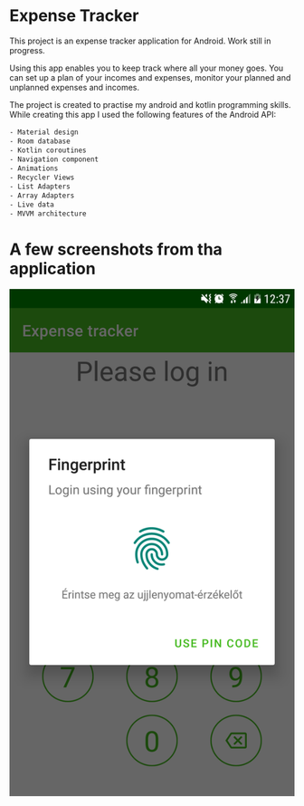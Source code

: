 # Expense Tracker

This project is an expense tracker application for Android.
Work still in progress.

Using this app enables you to keep track where all your money goes.
You can set up a plan of your incomes and expenses, monitor your planned and unplanned expenses and incomes.

The project is created to practise my android and kotlin programming skills.
While creating this app I used the following features of the Android API:

	- Material design
	- Room database
	- Kotlin coroutines
	- Navigation component
	- Animations
	- Recycler Views
	- List Adapters
	- Array Adapters
	- Live data
	- MVVM architecture

# A few screenshots from tha application 

![alt text](https://github.com/dagoston93/expense-tracker/blob/master/Screenshoths/Screenshot_01.png)


